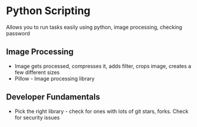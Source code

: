 # Python Scripting

Allows you to run tasks easily using python, image processing, checking password

## Image Processing

- Image gets processed, compresses it, adds filter, crops image, creates a few different sizes
- Pillow - Image processing library

## Developer Fundamentals

- Pick the right library - check for ones with lots of git stars, forks. Check for security issues
